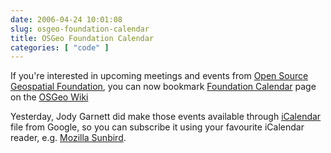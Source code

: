 ```yaml
---
date: 2006-04-24 10:01:08
slug: osgeo-foundation-calendar
title: OSGeo Foundation Calendar
categories: [ "code" ]
---
```


If you're interested in upcoming meetings and events from [Open Source Geospatial Foundation](https://www.osgeo.org), you can now bookmark [Foundation Calendar](http://wiki.osgeo.org/index.php/Foundation_Calendar) page on the [OSGeo Wiki](http://http://wiki.osgeo.org)





Yesterday, Jody Garnett did make those events available through [iCalendar](http://en.wikipedia.org/wiki/ICalendar) file from Google, so you can subscribe it using your favourite iCalendar reader, e.g. [Mozilla Sunbird](http://www.mozilla.org/projects/calendar/sunbird/index.html).


